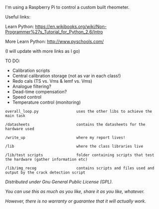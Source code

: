 I'm using a Raspberry Pi to control a custom built rheometer.

Useful links:

Learn Python:
    https://en.wikibooks.org/wiki/Non-Programmer%27s_Tutorial_for_Python_2.6/Intro

More Learn Python:
    http://www.pyschools.com/

(I will update with more links as I go)


TO DO:
* Calibration scripts
* Central calibration storage (not as var in each class!)
* Redo cals (TS vs. Vms & Iemf vs.  Vms)
* Analogue filtering?
* Dead-time compensation?
* Speed control
* Temperature control (monitoring)


```
overall_loop.py                 uses the other libs to achieve the main task

/datasheets                     contains the datasheets for the hardware used

/write_up                       where my report lives!

/lib                            where the class libraries live

/lib/test scripts               folder containing scripts that test the hardware (gather information etc)

/lib/img_recog                  contains scripts and files used and output by the crack detection script
```
*Distributed under Gnu General Public License (GPL).*

*You can use this as much as you like, share it as you like, whatever.*

*However, there is no warranty or guarantee that it will actually work.*
